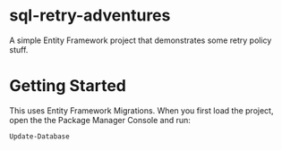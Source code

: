 # sql-retry-adventures
A simple Entity Framework project that demonstrates some retry policy stuff.

# Getting Started
This uses Entity Framework Migrations. When you first load the project, open the the Package Manager Console and run:

```
Update-Database
```